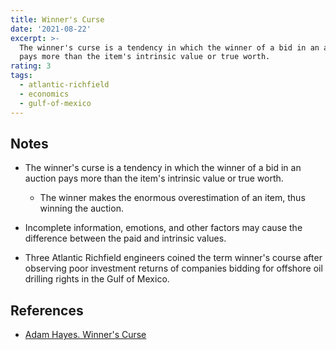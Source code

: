 ```yaml
---
title: Winner's Curse
date: '2021-08-22'
excerpt: >-
  The winner's curse is a tendency in which the winner of a bid in an auction
  pays more than the item's intrinsic value or true worth.
rating: 3
tags:
  - atlantic-richfield
  - economics
  - gulf-of-mexico
---
```


## Notes

- The winner's curse is a tendency in which the winner of a bid in an auction pays more than the item's intrinsic value or true worth.

  - The winner makes the enormous overestimation of an item, thus winning the auction.

- Incomplete information, emotions, and other factors may cause the difference between the paid and intrinsic values.

- Three Atlantic Richfield engineers coined the term winner's course after observing poor investment returns of companies bidding for offshore oil drilling rights in the Gulf of Mexico.

## References

- [Adam Hayes. Winner's Curse](https://www.investopedia.com/terms/w/winnerscurse.asp)
